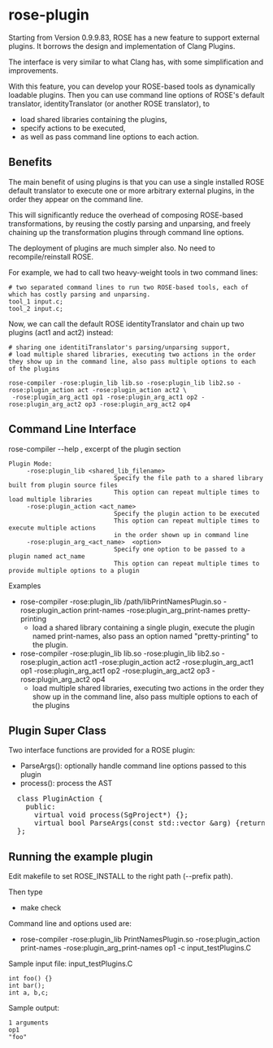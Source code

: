 # rose-plugin

Starting from Version 0.9.9.83, ROSE has a new feature to support external plugins. It borrows the design and implementation of Clang Plugins.

The interface is very similar to what Clang has, with some simplification and improvements.

With this feature, you can develop your ROSE-based tools as dynamically loadable plugins. Then you can use command line options of ROSE's default translator, identityTranslator (or another ROSE translator), to
* load shared libraries containing the plugins,
* specify actions to be executed,
* as well as pass command line options to each action.

## Benefits

The main benefit of using plugins is that you can use a single installed ROSE default translator to execute one or more arbitrary external plugins, in the order they appear on the command line.

This will significantly reduce the overhead of composing ROSE-based transformations, by reusing the costly parsing and unparsing, and freely chaining up the transformation plugins through command line options.

The deployment of plugins are much simpler also. No need to recompile/reinstall ROSE.

For example, we had to call two heavy-weight tools in two command lines:
```
# two separated command lines to run two ROSE-based tools, each of which has costly parsing and unparsing. 
tool_1 input.c;
tool_2 input.c;
```

Now, we can call the default ROSE identityTranslator and chain up two plugins (act1 and act2) instead:
```
# sharing one identitiTranslator's parsing/unparsing support,
# load multiple shared libraries, executing two actions in the order they show up in the command line, also pass multiple options to each of the plugins

rose-compiler -rose:plugin_lib lib.so -rose:plugin_lib lib2.so -rose:plugin_action act -rose:plugin_action act2 \
 -rose:plugin_arg_act1 op1 -rose:plugin_arg_act1 op2 -rose:plugin_arg_act2 op3 -rose:plugin_arg_act2 op4 
```

## Command Line Interface
rose-compiler --help , excerpt of the plugin section 
```
Plugin Mode:
     -rose:plugin_lib <shared_lib_filename>
                             Specify the file path to a shared library built from plugin source files 
                             This option can repeat multiple times to load multiple libraries 
     -rose:plugin_action <act_name>
                             Specify the plugin action to be executed
                             This option can repeat multiple times to execute multiple actions 
                             in the order shown up in command line 
     -rose:plugin_arg_<act_name>  <option>
                             Specify one option to be passed to a plugin named act_name
                             This option can repeat multiple times to provide multiple options to a plugin 

```

Examples
* rose-compiler -rose:plugin_lib /path/libPrintNamesPlugin.so -rose:plugin_action print-names -rose:plugin_arg_print-names pretty-printing
  * load a shared library containing a single plugin, execute the plugin named print-names, also pass an option named "pretty-printing" to the plugin. 
* rose-compiler -rose:plugin_lib lib.so -rose:plugin_lib lib2.so -rose:plugin_action act1 -rose:plugin_action act2 -rose:plugin_arg_act1 op1 -rose:plugin_arg_act1 op2 -rose:plugin_arg_act2 op3 -rose:plugin_arg_act2 op4
  * load multiple shared libraries, executing two actions in the order they show up in the command line, also pass multiple options to each of the plugins

## Plugin Super Class
Two interface functions are provided for a ROSE plugin:
* ParseArgs(): optionally handle command line options passed to this plugin
* process(): process the AST 
<pre>
  class PluginAction {
    public:
      virtual void process(SgProject*) {};
      virtual bool ParseArgs(const std::vector<std::string> &arg) {return true; };
  };
</pre>

## Running the example plugin

Edit makefile to set ROSE_INSTALL to the right path (--prefix path).

Then type
* make check

Command line and options used are: 
* rose-compiler -rose:plugin_lib PrintNamesPlugin.so -rose:plugin_action print-names -rose:plugin_arg_print-names op1 -c input_testPlugins.C 

Sample input file: input_testPlugins.C 
```
int foo() {}
int bar(); 
int a, b,c;
```

Sample output: 
```
1 arguments
op1
"foo"
```


